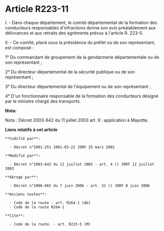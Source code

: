 # Article R223-11

I. - Dans chaque département, le comité départemental de la formation des conducteurs responsables d'infractions donne son
avis préalablement aux délivrances et aux retraits des agréments prévus à l'article R. 223-5.

II. - Ce comité, placé sous la présidence du préfet ou de son représentant, est composé :

1° Du commandant de groupement de la gendarmerie départementale ou de son représentant ;

2° Du directeur départemental de la sécurité publique ou de son représentant ;

3° Du directeur départemental de l'équipement ou de son représentant ;

4° D'un fonctionnaire responsable de la formation des conducteurs désigné par le ministre chargé des transports.

**Nota:**

Nota : Décret 2003-642 du 11 juillet 2003 art. 9 : application à Mayotte.

**Liens relatifs à cet article**

	**Codifié par**:

	  - Décret n°2001-251 2001-03-22 JORF 25 mars 2001

	**Modifié par**:

	  - Décret n°2003-642 du 11 juillet 2003 - art. 4 () JORF 12 juillet 2003

	**Abrogé par**:

	  - Décret n°2006-665 du 7 juin 2006 - art. 31 () JORF 8 juin 2006

	**Anciens textes**:

	  - Code de la route - art. R264-1 (Ab)
	  - Code de la route R264-1

	**Cite**:

	  - Code de la route. - art. R223-5 (M)
